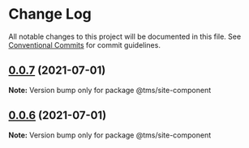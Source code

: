 # Change Log

All notable changes to this project will be documented in this file.
See [Conventional Commits](https://conventionalcommits.org) for commit guidelines.

## [0.0.7](https://git.taimei.com/hospital/site-front-repo/compare/@tms/site-component@0.0.5...@tms/site-component@0.0.7) (2021-07-01)

**Note:** Version bump only for package @tms/site-component





## [0.0.6](https://git.taimei.com/hospital/site-front-repo/compare/@tms/site-component@0.0.5...@tms/site-component@0.0.6) (2021-07-01)

**Note:** Version bump only for package @tms/site-component
